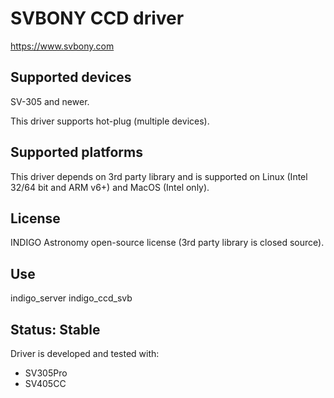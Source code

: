 # SVBONY CCD driver

https://www.svbony.com

## Supported devices

SV-305 and newer.

This driver supports hot-plug (multiple devices).

## Supported platforms

This driver depends on 3rd party library and is supported on Linux (Intel 32/64 bit and ARM v6+) and MacOS (Intel only).

## License

INDIGO Astronomy open-source license (3rd party library is closed source).

## Use

indigo_server indigo_ccd_svb

## Status: Stable

Driver is developed and tested with:
* SV305Pro
* SV405CC
